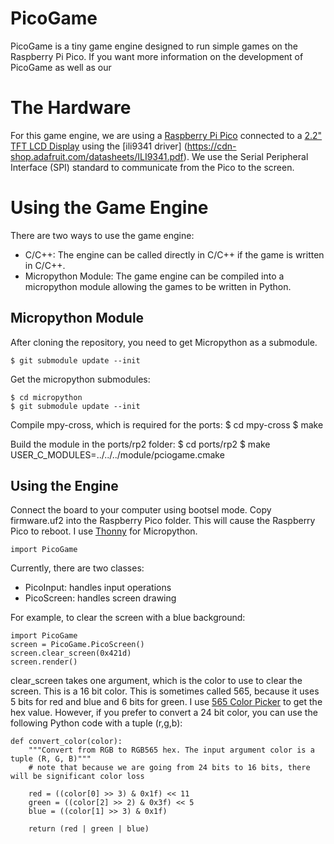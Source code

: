 # PicoGame

PicoGame is a tiny game engine designed to run simple games on the Raspberry Pi Pico. If you want more information on the development of PicoGame as well as our 

# The Hardware
For this game engine, we are using a [Raspberry Pi Pico](https://www.raspberrypi.com/products/raspberry-pi-pico/) connected to a [2.2" TFT LCD Display](https://www.adafruit.com/product/1480) using the [ili9341 driver] (https://cdn-shop.adafruit.com/datasheets/ILI9341.pdf). We use the Serial Peripheral Interface (SPI) standard to communicate from the Pico to the screen.

# Using the Game Engine
There are two ways to use the game engine:
- C/C++: The engine can be called directly in C/C++ if the game is written in C/C++.
- Micropython Module: The game engine can be compiled into a micropython module allowing the games to be written in Python.

## Micropython Module
After cloning the repository, you need to get Micropython as a submodule.

    $ git submodule update --init

Get the micropython submodules:

    $ cd micropython
    $ git submodule update --init

Compile mpy-cross, which is required for the ports:
    $ cd mpy-cross
    $ make

Build the module in the ports/rp2 folder:
    $ cd ports/rp2
    $ make USER_C_MODULES=../../../module/pciogame.cmake

## Using the Engine
Connect the board to your computer using bootsel mode. Copy firmware.uf2 into the Raspberry Pico folder. This will cause the Raspberry Pico to reboot. I use [Thonny](https://thonny.org) for Micropython.

`import PicoGame`

Currently, there are two classes:
- PicoInput: handles input operations
- PicoScreen: handles screen drawing

For example, to clear the screen with a blue background:
```
import PicoGame
screen = PicoGame.PicoScreen()
screen.clear_screen(0x421d)
screen.render()
```

clear_screen takes one argument, which is the color to use to clear the screen. This is a 16 bit color. This is sometimes called 565, because it uses 5 bits for red and blue and 6 bits for green. I use [565 Color Picker](https://rgbcolorpicker.com/565) to get the hex value. However, if you prefer to convert a 24 bit color, you can use the following Python code with a tuple (r,g,b):

```
def convert_color(color):
    """Convert from RGB to RGB565 hex. The input argument color is a tuple (R, G, B)"""
    # note that because we are going from 24 bits to 16 bits, there will be significant color loss

    red = ((color[0] >> 3) & 0x1f) << 11
    green = ((color[2] >> 2) & 0x3f) << 5
    blue = ((color[1] >> 3) & 0x1f)

    return (red | green | blue)
```